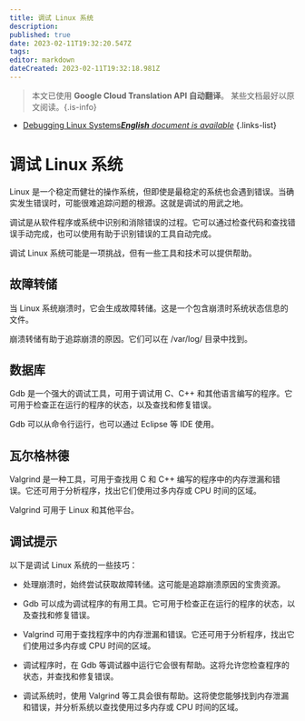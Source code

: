 ```yaml
---
title: 调试 Linux 系统
description: 
published: true
date: 2023-02-11T19:32:20.547Z
tags: 
editor: markdown
dateCreated: 2023-02-11T19:32:18.981Z
---
```


> 本文已使用 **Google Cloud Translation API 自动翻译**。
某些文档最好以原文阅读。{.is-info}



- [Debugging Linux Systems***English** document is available*](/en/Knowledge-base/Linux/debugging-linux-systems)
{.links-list}


# 调试 Linux 系统

Linux 是一个稳定而健壮的操作系统，但即使是最稳定的系统也会遇到错误。当确实发生错误时，可能很难追踪问题的根源。这就是调试的用武之地。

调试是从软件程序或系统中识别和消除错误的过程。它可以通过检查代码和查找错误手动完成，也可以使用有助于识别错误的工具自动完成。

调试 Linux 系统可能是一项挑战，但有一些工具和技术可以提供帮助。

## 故障转储

当 Linux 系统崩溃时，它会生成故障转储。这是一个包含崩溃时系统状态信息的文件。

崩溃转储有助于追踪崩溃的原因。它们可以在 /var/log/ 目录中找到。

## 数据库

Gdb 是一个强大的调试工具，可用于调试用 C、C++ 和其他语言编写的程序。它可用于检查正在运行的程序的状态，以及查找和修复错误。

Gdb 可以从命令行运行，也可以通过 Eclipse 等 IDE 使用。

## 瓦尔格林德

Valgrind 是一种工具，可用于查找用 C 和 C++ 编写的程序中的内存泄漏和错误。它还可用于分析程序，找出它们使用过多内存或 CPU 时间的区域。

Valgrind 可用于 Linux 和其他平台。

## 调试提示

以下是调试 Linux 系统的一些技巧：

- 处理崩溃时，始终尝试获取故障转储。这可能是追踪崩溃原因的宝贵资源。

- Gdb 可以成为调试程序的有用工具。它可用于检查正在运行的程序的状态，以及查找和修复错误。

- Valgrind 可用于查找程序中的内存泄漏和错误。它还可用于分析程序，找出它们使用过多内存或 CPU 时间的区域。

- 调试程序时，在 Gdb 等调试器中运行它会很有帮助。这将允许您检查程序的状态，并查找和修复错误。

- 调试系统时，使用 Valgrind 等工具会很有帮助。这将使您能够找到内存泄漏和错误，并分析系统以查找使用过多内存或 CPU 时间的区域。